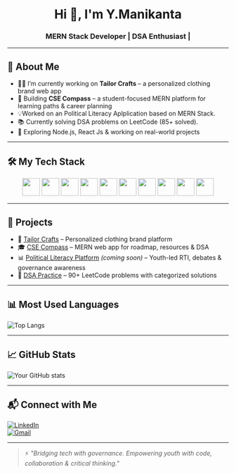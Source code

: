 <h1 align="center">Hi 👋, I'm Y.Manikanta</h1>
<h3 align="center">MERN Stack Developer | DSA Enthusiast |</h3>

---

## 🧠 About Me

- 👨‍💻 I’m currently working on **Tailor Crafts** – a personalized clothing brand web app  
- 📱 Building **CSE Compass** – a student-focused MERN platform for learning paths & career planning  
- 💡Worked on an Political Literacy Aplplication based on MERN Stack.
- 📚 Currently solving DSA problems on LeetCode (85+ solved).
- 🔭 Exploring Node.js, React Js & working on real-world projects  


---

## 🛠️ My Tech Stack

<div align="center">
  <img src="https://cdn.jsdelivr.net/gh/devicons/devicon/icons/html5/html5-original.svg" width="40" height="40"/>
  <img src="https://cdn.jsdelivr.net/gh/devicons/devicon/icons/css3/css3-original.svg" width="40" height="40"/>
  <img src="https://cdn.jsdelivr.net/gh/devicons/devicon/icons/javascript/javascript-original.svg" width="40" height="40"/>
  <img src="https://cdn.jsdelivr.net/gh/devicons/devicon/icons/react/react-original.svg" width="40" height="40"/>
  <img src="https://cdn.jsdelivr.net/gh/devicons/devicon/icons/nodejs/nodejs-original.svg" width="40" height="40"/>
  <img src="https://cdn.jsdelivr.net/gh/devicons/devicon/icons/express/express-original.svg" width="40" height="40"/>
  <img src="https://cdn.jsdelivr.net/gh/devicons/devicon/icons/mongodb/mongodb-original.svg" width="40" height="40"/>
  <img src="https://cdn.jsdelivr.net/gh/devicons/devicon/icons/git/git-original.svg" width="40" height="40"/>
  <img src="https://cdn.jsdelivr.net/gh/devicons/devicon/icons/java/java-original.svg" width="40" height="40"/>
  <img src="https://cdn.jsdelivr.net/gh/devicons/devicon/icons/mysql/mysql-original.svg" width="40" height="40"/>
</div>

---

## 🚀 Projects

- 🧵 [Tailor Crafts](https://github.com/your-username/tailor-crafts) – Personalized clothing brand platform  
- 🎓 [CSE Compass](https://github.com/your-username/cse-compass) – MERN web app for roadmap, resources & DSA  
- 📊 [Political Literacy Platform](https://github.com/your-username/political-literacy) *(coming soon)* – Youth-led RTI, debates & governance awareness  
- 🧠 [DSA Practice](https://github.com/your-username/dsa-leetcode-solutions) – 90+ LeetCode problems with categorized solutions  

---

## 📊 Most Used Languages

![Top Langs](https://github-readme-stats.vercel.app/api/top-langs/?username=maniO12&layout=compact&theme=github_dark)

---

## 📈 GitHub Stats

![Your GitHub stats](https://github-readme-stats.vercel.app/api?username=maniO12&show_icons=true&theme=github_dark)


---

## 📬 Connect with Me

[![LinkedIn](https://img.shields.io/badge/-LinkedIn-blue?style=flat-square&logo=linkedin&logoColor=white)](https://www.linkedin.com/in/yelagandula-manikanta-1a55922a7?utm_source=share&utm_campaign=share_via&utm_content=profile&utm_medium=android_app)  
[![Gmail](https://img.shields.io/badge/-Email-red?style=flat-square&logo=gmail&logoColor=white)](mailto:yelagandulamanikanta506@gmail.com)

---

> ⚡ *"Bridging tech with governance. Empowering youth with code, collaboration & critical thinking."*
